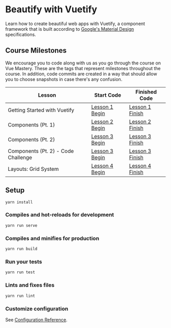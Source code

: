 # Beautify with Vuetify

Learn how to create beautiful web apps with Vuetify, a component framework that is built according to [Google's Material Design](https://material.io/design/) specifications.

## Course Milestones

We encourage you to code along with us as you go through the course on Vue Mastery. These are the tags that represent milestones throughout the course. In addition, code commits are created in a way that should allow you to choose snapshots in case there's any confusion.

| Lesson                              | Start Code                                                                                | Finished Code                                                                               |
| ----------------------------------- | ----------------------------------------------------------------------------------------- | ------------------------------------------------------------------------------------------- |
| Getting Started with Vuetify        | [Lesson 1 Begin](https://github.com/Code-Pop/beautify-with-vuetify/tree/Lesson-1-BEGIN)   | [Lesson 1 Finish](https://github.com/Code-Pop/beautify-with-vuetify/tree/Lesson-1-BEGIN)    |
| Components (Pt. 1)                  | [Lesson 2 Begin](https://github.com/Code-Pop/beautify-with-vuetify/tree/Lesson-2-BEGIN)   | [Lesson 2 Finish](https://github.com/Code-Pop/beautify-with-vuetify/tree/Lesson-2-FINISH)   |
| Components (Pt. 2)                  | [Lesson 3 Begin](https://github.com/Code-Pop/beautify-with-vuetify/tree/Lesson-3-BEGIN)   | [Lesson 3 Finish](https://github.com/Code-Pop/beautify-with-vuetify/tree/Lesson-3-FINISH)   |
| Components (Pt. 2) - Code Challenge | [Lesson 3 Begin](https://github.com/Code-Pop/beautify-with-vuetify/tree/Lesson-3CC-BEGIN) | [Lesson 3 Finish](https://github.com/Code-Pop/beautify-with-vuetify/tree/Lesson-3CC-FINISH) |
| Layouts: Grid System                | [Lesson 4 Begin](https://github.com/Code-Pop/beautify-with-vuetify/tree/Lesson-4-BEGIN)   | [Lesson 4 Finish](https://github.com/Code-Pop/beautify-with-vuetify/tree/Lesson-4-FINISH)   |

## Setup

```
yarn install
```

### Compiles and hot-reloads for development

```
yarn run serve
```

### Compiles and minifies for production

```
yarn run build
```

### Run your tests

```
yarn run test
```

### Lints and fixes files

```
yarn run lint
```

### Customize configuration

See [Configuration Reference](https://cli.vuejs.org/config/).
